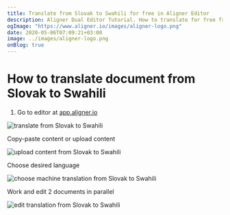 ```yaml
---
title: Translate from Slovak to Swahili for free in Aligner Editor
description: Aligner Dual Editor Tutorial. How to translate for free from Slovak to Swahili. Aligner is multilingual document management platform. 
ogImage: "https://www.aligner.io/images/aligner-logo.png"
date: 2020-05-06T07:09:21+03:00
image: ../images/aligner-logo.png
onBlog: true
---
```


# How to translate document from Slovak to Swahili

1. Go to editor at [app.aligner.io](https://app.aligner.io "Aligner App web page")

![translate from Slovak to Swahili](../aligner-blank-editor.png "translate from Slovak to Swahili")

Copy-paste content or upload content

![upload content from Slovak to Swahili](../aligner-uploaded-document.png "upload content from Slovak to Swahili")

Choose desired language

![choose machine translation from Slovak to Swahili](../aligner-language-dropdown.png "choose machine translation from Slovak to Swahili")

Work and edit 2 documents in parallel

![edit translation from Slovak to Swahili](../aligner-double-sitded-editor.png "edit translation from Slovak to Swahili")

